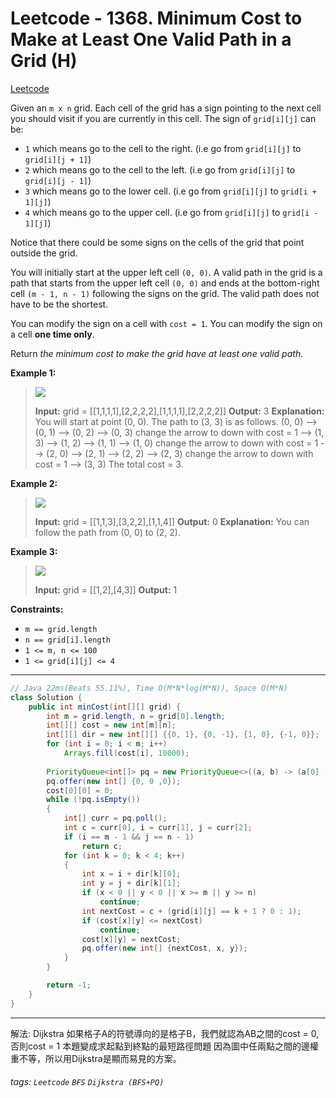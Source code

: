 # Leetcode - 1368. Minimum Cost to Make at Least One Valid Path in a Grid (H)

[Leetcode](https://leetcode.com/problems/minimum-cost-to-make-at-least-one-valid-path-in-a-grid/)

Given an `m x n` grid. Each cell of the grid has a sign pointing to the next cell you should visit if you are currently in this cell. The sign of `grid[i][j]` can be:

-   `1` which means go to the cell to the right. (i.e go from `grid[i][j]` to `grid[i][j + 1]`)
-   `2` which means go to the cell to the left. (i.e go from `grid[i][j]` to `grid[i][j - 1]`)
-   `3` which means go to the lower cell. (i.e go from `grid[i][j]` to `grid[i + 1][j]`)
-   `4` which means go to the upper cell. (i.e go from `grid[i][j]` to `grid[i - 1][j]`)

Notice that there could be some signs on the cells of the grid that point outside the grid.

You will initially start at the upper left cell `(0, 0)`. A valid path in the grid is a path that starts from the upper left cell `(0, 0)` and ends at the bottom-right cell `(m - 1, n - 1)` following the signs on the grid. The valid path does not have to be the shortest.

You can modify the sign on a cell with `cost = 1`. You can modify the sign on a cell **one time only**.

Return _the minimum cost to make the grid have at least one valid path_.

**Example 1:**

> ![](https://assets.leetcode.com/uploads/2020/02/13/grid1.png)
> 
> **Input:** grid = [[1,1,1,1],[2,2,2,2],[1,1,1,1],[2,2,2,2]]
> **Output:** 3
> **Explanation:** You will start at point (0, 0).
> The path to (3, 3) is as follows. (0, 0) --> (0, 1) --> (0, 2) --> (0, 3) change the arrow to down with cost = 1 --> (1, 3) --> (1, 2) --> (1, 1) --> (1, 0) change the arrow to down with cost = 1 --> (2, 0) --> (2, 1) --> (2, 2) --> (2, 3) change the arrow to down with cost = 1 --> (3, 3)
> The total cost = 3.

**Example 2:**

> ![](https://assets.leetcode.com/uploads/2020/02/13/grid2.png)
> 
> **Input:** grid = [[1,1,3],[3,2,2],[1,1,4]]
> **Output:** 0
> **Explanation:** You can follow the path from (0, 0) to (2, 2).

**Example 3:**

> ![](https://assets.leetcode.com/uploads/2020/02/13/grid3.png)
> 
> **Input:** grid = [[1,2],[4,3]]
> **Output:** 1

**Constraints:**

-   `m == grid.length`
-   `n == grid[i].length`
-   `1 <= m, n <= 100`
-   `1 <= grid[i][j] <= 4`

---
```java
// Java 22ms(Beats 55.11%), Time O(M*N*log(M*N)), Space O(M*N)
class Solution {
    public int minCost(int[][] grid) {
        int m = grid.length, n = grid[0].length;
        int[][] cost = new int[m][n];
        int[][] dir = new int[][] {{0, 1}, {0, -1}, {1, 0}, {-1, 0}};
        for (int i = 0; i < m; i++)
            Arrays.fill(cost[i], 10000);
        
        PriorityQueue<int[]> pq = new PriorityQueue<>((a, b) -> (a[0] - b[0])); // cost, i, j
        pq.offer(new int[] {0, 0 ,0});
        cost[0][0] = 0;
        while (!pq.isEmpty())
        {
            int[] curr = pq.poll();
            int c = curr[0], i = curr[1], j = curr[2];
            if (i == m - 1 && j == n - 1)
                return c;
            for (int k = 0; k < 4; k++)
            {
                int x = i + dir[k][0];
                int y = j + dir[k][1];
                if (x < 0 || y < 0 || x >= m || y >= n)
                    continue;
                int nextCost = c + (grid[i][j] == k + 1 ? 0 : 1);
                if (cost[x][y] <= nextCost)
                    continue;
                cost[x][y] = nextCost;
                pq.offer(new int[] {nextCost, x, y});
            }
        }

        return -1;
    }
}
```
---

解法: Dijkstra
如果格子A的符號導向的是格子B，我們就認為AB之間的cost = 0, 否則cost = 1
本題變成求起點到終點的最短路徑問題
因為圖中任兩點之間的邊權重不等，所以用Dijkstra是顯而易見的方案。


###### tags: `Leetcode` `BFS` `Dijkstra (BFS+PQ)`